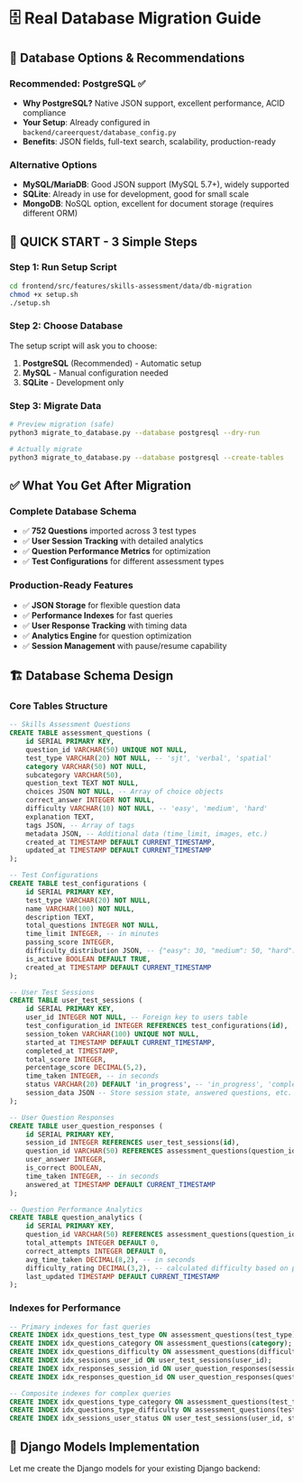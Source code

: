 # 🗄️ Real Database Migration Guide

## 🎯 Database Options & Recommendations

### **Recommended: PostgreSQL** ✅
- **Why PostgreSQL?** Native JSON support, excellent performance, ACID compliance
- **Your Setup**: Already configured in `backend/careerquest/database_config.py`
- **Benefits**: JSON fields, full-text search, scalability, production-ready

### **Alternative Options**
- **MySQL/MariaDB**: Good JSON support (MySQL 5.7+), widely supported
- **SQLite**: Already in use for development, good for small scale
- **MongoDB**: NoSQL option, excellent for document storage (requires different ORM)

## 🚀 **QUICK START - 3 Simple Steps**

### **Step 1: Run Setup Script**
```bash
cd frontend/src/features/skills-assessment/data/db-migration
chmod +x setup.sh
./setup.sh
```

### **Step 2: Choose Database**
The setup script will ask you to choose:
1. **PostgreSQL** (Recommended) - Automatic setup
2. **MySQL** - Manual configuration needed
3. **SQLite** - Development only

### **Step 3: Migrate Data**
```bash
# Preview migration (safe)
python3 migrate_to_database.py --database postgresql --dry-run

# Actually migrate
python3 migrate_to_database.py --database postgresql --create-tables
```

## ✅ **What You Get After Migration**

### **Complete Database Schema**
- ✅ **752 Questions** imported across 3 test types
- ✅ **User Session Tracking** with detailed analytics
- ✅ **Question Performance Metrics** for optimization
- ✅ **Test Configurations** for different assessment types

### **Production-Ready Features**
- ✅ **JSON Storage** for flexible question data
- ✅ **Performance Indexes** for fast queries
- ✅ **User Response Tracking** with timing data
- ✅ **Analytics Engine** for question optimization
- ✅ **Session Management** with pause/resume capability

## 🏗️ Database Schema Design

### **Core Tables Structure**

```sql
-- Skills Assessment Questions
CREATE TABLE assessment_questions (
    id SERIAL PRIMARY KEY,
    question_id VARCHAR(50) UNIQUE NOT NULL,
    test_type VARCHAR(20) NOT NULL, -- 'sjt', 'verbal', 'spatial'
    category VARCHAR(50) NOT NULL,
    subcategory VARCHAR(50),
    question_text TEXT NOT NULL,
    choices JSON NOT NULL, -- Array of choice objects
    correct_answer INTEGER NOT NULL,
    difficulty VARCHAR(10) NOT NULL, -- 'easy', 'medium', 'hard'
    explanation TEXT,
    tags JSON, -- Array of tags
    metadata JSON, -- Additional data (time_limit, images, etc.)
    created_at TIMESTAMP DEFAULT CURRENT_TIMESTAMP,
    updated_at TIMESTAMP DEFAULT CURRENT_TIMESTAMP
);

-- Test Configurations
CREATE TABLE test_configurations (
    id SERIAL PRIMARY KEY,
    test_type VARCHAR(20) NOT NULL,
    name VARCHAR(100) NOT NULL,
    description TEXT,
    total_questions INTEGER NOT NULL,
    time_limit INTEGER, -- in minutes
    passing_score INTEGER,
    difficulty_distribution JSON, -- {"easy": 30, "medium": 50, "hard": 20}
    is_active BOOLEAN DEFAULT TRUE,
    created_at TIMESTAMP DEFAULT CURRENT_TIMESTAMP
);

-- User Test Sessions
CREATE TABLE user_test_sessions (
    id SERIAL PRIMARY KEY,
    user_id INTEGER NOT NULL, -- Foreign key to users table
    test_configuration_id INTEGER REFERENCES test_configurations(id),
    session_token VARCHAR(100) UNIQUE NOT NULL,
    started_at TIMESTAMP DEFAULT CURRENT_TIMESTAMP,
    completed_at TIMESTAMP,
    total_score INTEGER,
    percentage_score DECIMAL(5,2),
    time_taken INTEGER, -- in seconds
    status VARCHAR(20) DEFAULT 'in_progress', -- 'in_progress', 'completed', 'abandoned'
    session_data JSON -- Store session state, answered questions, etc.
);

-- User Question Responses
CREATE TABLE user_question_responses (
    id SERIAL PRIMARY KEY,
    session_id INTEGER REFERENCES user_test_sessions(id),
    question_id VARCHAR(50) REFERENCES assessment_questions(question_id),
    user_answer INTEGER,
    is_correct BOOLEAN,
    time_taken INTEGER, -- in seconds
    answered_at TIMESTAMP DEFAULT CURRENT_TIMESTAMP
);

-- Question Performance Analytics
CREATE TABLE question_analytics (
    id SERIAL PRIMARY KEY,
    question_id VARCHAR(50) REFERENCES assessment_questions(question_id),
    total_attempts INTEGER DEFAULT 0,
    correct_attempts INTEGER DEFAULT 0,
    avg_time_taken DECIMAL(8,2), -- in seconds
    difficulty_rating DECIMAL(3,2), -- calculated difficulty based on performance
    last_updated TIMESTAMP DEFAULT CURRENT_TIMESTAMP
);
```

### **Indexes for Performance**

```sql
-- Primary indexes for fast queries
CREATE INDEX idx_questions_test_type ON assessment_questions(test_type);
CREATE INDEX idx_questions_category ON assessment_questions(category);
CREATE INDEX idx_questions_difficulty ON assessment_questions(difficulty);
CREATE INDEX idx_sessions_user_id ON user_test_sessions(user_id);
CREATE INDEX idx_responses_session_id ON user_question_responses(session_id);
CREATE INDEX idx_responses_question_id ON user_question_responses(question_id);

-- Composite indexes for complex queries
CREATE INDEX idx_questions_type_category ON assessment_questions(test_type, category);
CREATE INDEX idx_questions_type_difficulty ON assessment_questions(test_type, difficulty);
CREATE INDEX idx_sessions_user_status ON user_test_sessions(user_id, status);
```

## 🔧 Django Models Implementation

Let me create the Django models for your existing Django backend:

